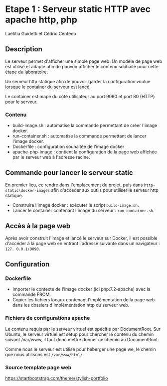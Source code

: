 # Etape 1 : Serveur static HTTP  avec apache http, php
Laetitia Guidetti et Cédric Centeno

## Description

Le serveur permet d'afficher une simple page web. Un modèle de page web est 
utilisé et adapté afin de pouvoir afficher le contenu souhaité pour cette étape du 
laboratoire.

Un serveur http statique afin de pouvoir garder la configuration voulue lorsque 
le container du serveur est lancé. 

Le container est mapé du côté utilisateur au port 9090 et port 80 (HTTP) 
pour le serveur.

### Contenu 
- build-image.sh : automatise la commande permettant de créer l'image docker.
- run-container.sh : automatise la commande permettant de lancer l'image docker.
- Dockerfile : configuration souhaitée de l'image docker
- apache-php-image : contient la configuration de la page web affichée par le 
  serveur web à l'adresse racine.

## Commande pour lancer le serveur static

En premier lieu, ce rendre dans l'emplacement du projet, 
puis dans ```http-static\docker-images``` afin d'accéder aux outils pour utiliser 
le serveur http statique.

- Construire l'image docker : exécuter le script ```build-image.sh```. 
- Lancer le container contenant l'image du serveur : ```run-container.sh```.

## Accès à la page web

Après avoir construit l'image et lancé le serveur sur Docker, il est possible 
d'accéder à la page web en entrant l'adresse suivante dans un navigateur : ```127.
0.0.1/9090```.

## Configuration

### Dockerfile
- Importer le contexte de l'image docker (ici php:7.2-apache) avec la commande FROM.
- Copier les fichiers locaux contenant l'implémentation de la page web dans les 
  dossiers d'implémentation http du serveur web.

### Fichiers de configurations apache

Le contenu requis par le serveur virtuel est spécifié par DocumentRoot. Sur 
Ubuntu, le serveur virtuel est setup pour chercher le contenu du chemin suivant 
/var/www, il faut donc mettre donner ce chemin au DocumentRoot.

Comme nous le serveur est utilisé pour héberger une page we, le chemin que nous 
utilisons est ```/var/www/html/```.

### Source template page web
https://startbootstrap.com/theme/stylish-portfolio